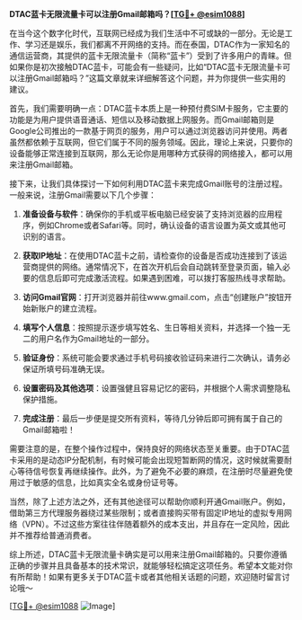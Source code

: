 **DTAC蓝卡无限流量卡可以注册Gmail邮箱吗？[[TG💪+ @esim1088](https://t.me/s/esim1088)]**

在当今这个数字化时代，互联网已经成为我们生活中不可或缺的一部分。无论是工作、学习还是娱乐，我们都离不开网络的支持。而在泰国，DTAC作为一家知名的通信运营商，其提供的蓝卡无限流量卡（简称“蓝卡”）受到了许多用户的青睐。但如果你是初次接触DTAC蓝卡，可能会有一些疑问，比如“DTAC蓝卡无限流量卡可以注册Gmail邮箱吗？”这篇文章就来详细解答这个问题，并为你提供一些实用的建议。

首先，我们需要明确一点：DTAC蓝卡本质上是一种预付费SIM卡服务，它主要的功能是为用户提供语音通话、短信以及移动数据上网服务。而Gmail邮箱则是Google公司推出的一款基于网页的服务，用户可以通过浏览器访问并使用。两者虽然都依赖于互联网，但它们属于不同的服务领域。因此，理论上来说，只要你的设备能够正常连接到互联网，那么无论你是用哪种方式获得的网络接入，都可以用来注册Gmail邮箱。

接下来，让我们具体探讨一下如何利用DTAC蓝卡来完成Gmail账号的注册过程。一般来说，注册Gmail需要以下几个步骤：

1. **准备设备与软件**：确保你的手机或平板电脑已经安装了支持浏览器的应用程序，例如Chrome或者Safari等。同时，确认设备的语言设置为英文或其他可识别的语言。

2. **获取IP地址**：在使用DTAC蓝卡之前，请检查你的设备是否成功连接到了该运营商提供的网络。通常情况下，在首次开机后会自动跳转至登录页面，输入必要的信息后即可完成激活流程。如果遇到困难，可以拨打客服热线寻求帮助。

3. **访问Gmail官网**：打开浏览器并前往www.gmail.com，点击“创建账户”按钮开始新账户的建立流程。

4. **填写个人信息**：按照提示逐步填写姓名、生日等相关资料，并选择一个独一无二的用户名作为Gmail地址的一部分。

5. **验证身份**：系统可能会要求通过手机号码接收验证码来进行二次确认，请务必保证所填号码准确无误。

6. **设置密码及其他选项**：设置强健且容易记忆的密码，并根据个人需求调整隐私保护措施。

7. **完成注册**：最后一步便是提交所有资料，等待几分钟后即可拥有属于自己的Gmail邮箱啦！

需要注意的是，在整个操作过程中，保持良好的网络状态至关重要。由于DTAC蓝卡采用的是动态IP分配机制，有时候可能会出现短暂断网的情况，这时候就需要耐心等待信号恢复再继续操作。此外，为了避免不必要的麻烦，在注册时尽量避免使用过于敏感的信息，比如真实全名或身份证号等。

当然，除了上述方法之外，还有其他途径可以帮助你顺利开通Gmail账户。例如，借助第三方代理服务器绕过某些限制；或者直接购买带有固定IP地址的虚拟专用网络（VPN）。不过这些方案往往伴随着额外的成本支出，并且存在一定风险，因此并不推荐给普通消费者。

综上所述，DTAC蓝卡无限流量卡确实是可以用来注册Gmail邮箱的。只要你遵循正确的步骤并且具备基本的技术常识，就能够轻松搞定这项任务。希望本文能对你有所帮助！如果有更多关于DTAC蓝卡或者其他相关话题的问题，欢迎随时留言讨论哦～

[[TG💪+ @esim1088](https://t.me/s/esim1088) ![Image](https://i.postimg.cc/4NQfJmqS/Snipaste-2025-05-13-00-14-12.png)]